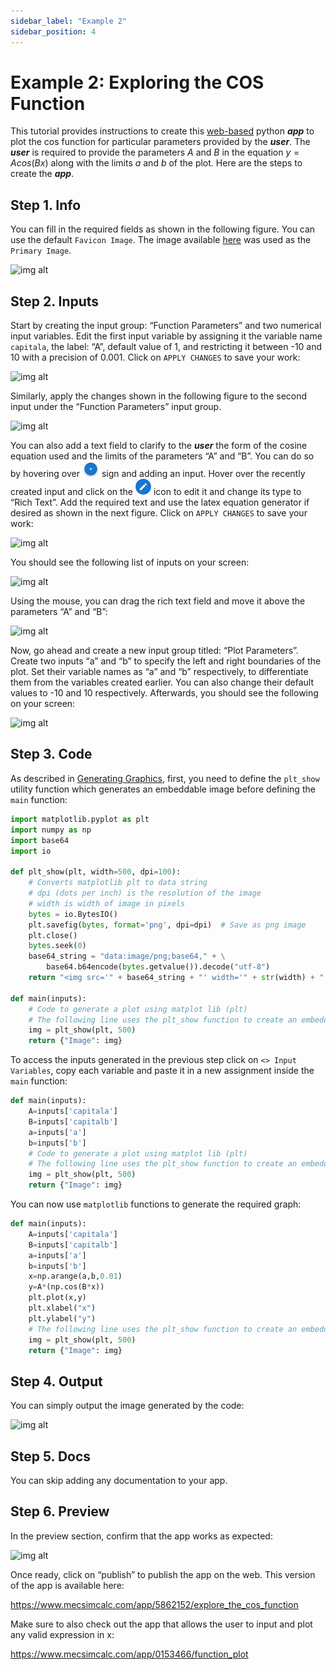```yaml
---
sidebar_label: "Example 2"
sidebar_position: 4
---
```


# Example 2: Exploring the COS Function

This tutorial provides instructions to create this [web-based](https://www.mecsimcalc.com/app/5862152/explore_the_cos_function) python **_app_** to plot the cos function for particular parameters provided by the _**user**_. The _**user**_ is required to provide the parameters $A$ and $B$ in the equation $y=Acos(Bx)$ along with the limits $a$ and $b$ of the plot. Here are the steps to create the _**app**_.

## Step 1. Info

You can fill in the required fields as shown in the following figure. You can use the default `Favicon Image`. The image available [here](/docs/Getting-Started/Ex2Cos.png) was used as the `Primary Image`.

<div style={{textAlign: 'center'}}>

![img alt](/docs/Getting-Started/Ex2.png)

</div>

## Step 2. Inputs

Start by creating the input group: “Function Parameters” and two numerical input variables. Edit the first input variable by assigning it the variable name `capitala`, the label: “A”, default value of 1, and restricting it between -10 and 10 with a precision of 0.001. Click on `APPLY CHANGES` to save your work:

<div style={{textAlign: 'center'}}>

![img alt](/docs/Getting-Started/Ex2Input1.png)

</div>

Similarly, apply the changes shown in the following figure to the second input under the “Function Parameters” input group.

<div style={{textAlign: 'center'}}>

![img alt](/docs/Getting-Started/Ex2Input2.png)

</div>

You can also add a text field to clarify to the _**user**_ the form of the cosine equation used and the limits of the parameters “A” and “B”. You can do so by hovering over ![img alt](/docs/Getting-Started/Plus.png) sign and adding an input. Hover over the recently created input and click on the ![img alt](/docs/Getting-Started/Edit.png) icon to edit it and change its type to “Rich Text”. Add the required text and use the latex equation generator if desired as shown in the next figure. Click on `APPLY CHANGES` to save your work:

<div style={{textAlign: 'center'}}>

![img alt](/docs/Getting-Started/Ex2Input3.png)

</div>

You should see the following list of inputs on your screen:

<div style={{textAlign: 'center'}}>

![img alt](/docs/Getting-Started/Ex2Input4.png)

</div>

Using the mouse, you can drag the rich text field and move it above the parameters “A” and “B”:

<div style={{textAlign: 'center'}}>

![img alt](/docs/Getting-Started/Ex2Input5.png)

</div>

Now, go ahead and create a new input group titled: “Plot Parameters”. Create two inputs “a” and “b” to specify the left and right boundaries of the plot. Set their variable names as “a” and “b” respectively, to differentiate them from the variables created earlier. You can also change their default values to -10 and 10 respectively. Afterwards, you should see the following on your screen:

<div style={{textAlign: 'center'}}>

![img alt](/docs/Getting-Started/Ex2Input6.png)

</div>

## Step 3. Code

As described in [Generating Graphics](Graphics.md), first, you need to define the `plt_show` utility function which generates an embeddable image before defining the `main` function:

```python
import matplotlib.pyplot as plt
import numpy as np
import base64
import io

def plt_show(plt, width=500, dpi=100):
    # Converts matplotlib plt to data string
    # dpi (dots per inch) is the resolution of the image
    # width is width of image in pixels
    bytes = io.BytesIO()
    plt.savefig(bytes, format='png', dpi=dpi)  # Save as png image
    plt.close()
    bytes.seek(0)
    base64_string = "data:image/png;base64," + \
        base64.b64encode(bytes.getvalue()).decode("utf-8")
    return "<img src='" + base64_string + "' width='" + str(width) + "'>"

def main(inputs):
    # Code to generate a plot using matplot lib (plt)
    # The following line uses the plt_show function to create an embeddable image
    img = plt_show(plt, 500)
    return {"Image": img}
```

To access the inputs generated in the previous step click on `<> Input Variables`, copy each variable and paste it in a new assignment inside the `main` function:

```python
def main(inputs):
    A=inputs['capitala']
    B=inputs['capitalb']
    a=inputs['a']
    b=inputs['b']
    # Code to generate a plot using matplot lib (plt)
    # The following line uses the plt_show function to create an embeddable image
    img = plt_show(plt, 500)
    return {"Image": img}
```

You can now use `matplotlib` functions to generate the required graph:

```python
def main(inputs):
    A=inputs['capitala']
    B=inputs['capitalb']
    a=inputs['a']
    b=inputs['b']
    x=np.arange(a,b,0.01)
    y=A*(np.cos(B*x))
    plt.plot(x,y)
    plt.xlabel("x")
    plt.ylabel("y")
    # The following line uses the plt_show function to create an embeddable image
    img = plt_show(plt, 500)
    return {"Image": img}
```

## Step 4. Output

You can simply output the image generated by the code:

<div style={{textAlign: 'center'}}>

![img alt](/docs/Getting-Started/Ex2Output.png)

</div>

## Step 5. Docs

You can skip adding any documentation to your app.

## Step 6. Preview

In the preview section, confirm that the app works as expected:

<div style={{textAlign: 'center'}}>

![img alt](/docs/Getting-Started/Ex2Preview.png)

</div>

Once ready, click on “publish” to publish the app on the web.
This version of the app is available here:

https://www.mecsimcalc.com/app/5862152/explore_the_cos_function

Make sure to also check out the app that allows the user to input and plot any valid expression in x:

https://www.mecsimcalc.com/app/0153466/function_plot

